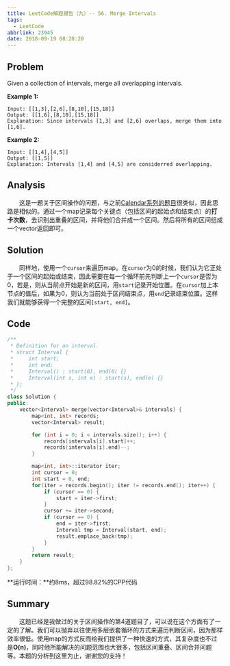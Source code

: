 ```yaml
---
title: LeetCode解题报告（九）-- 56. Merge Intervals
tags:
  - LeetCode
abbrlink: 23945
date: 2018-09-19 08:28:20
---
```

## Problem
Given a collection of intervals, merge all overlapping intervals.

**Example 1:**
```
Input: [[1,3],[2,6],[8,10],[15,18]]
Output: [[1,6],[8,10],[15,18]]
Explanation: Since intervals [1,3] and [2,6] overlaps, merge them into [1,6].
```

**Example 2:**
```
Input: [[1,4],[4,5]]
Output: [[1,5]]
Explanation: Intervals [1,4] and [4,5] are considerred overlapping.
```
<!-- more -->

## Analysis
&emsp;&emsp;这是一题关于区间操作的问题，与之前[Calendar系列的题目](https://leungyukshing.github.io/archives/LeetCode%E8%A7%A3%E9%A2%98%E6%8A%A5%E5%91%8A%EF%BC%88%E5%85%AD%EF%BC%89--%20732.%20My%20Calendar%20III.html#more)很类似，因此思路是相似的。通过一个map记录每个关键点（包括区间的起始点和结束点）的**打卡次数**，去识别出重叠的区间，并将他们合并成一个区间。然后将所有的区间组成一个vector返回即可。
## Solution
&emsp;&emsp;同样地，使用一个`cursor`来遍历map。在`cursor`为0的时候，我们认为它正处于一个区间的起始或结束，因此需要在每一个循环前先判断上一个`cursor`是否为0，若是，则从当前点开始是新的区间，用`start`记录开始位置。在`cursor`加上本节点的值后，如果为0，则认为当前处于区间结束点，用`end`记录结束位置。这样我们就能够获得一个完整的区间`[start, end]`。
## Code
```C++
/**
 * Definition for an interval.
 * struct Interval {
 *     int start;
 *     int end;
 *     Interval() : start(0), end(0) {}
 *     Interval(int s, int e) : start(s), end(e) {}
 * };
 */
class Solution {
public:
    vector<Interval> merge(vector<Interval>& intervals) {
        map<int, int> records;
        vector<Interval> result;

        for (int i = 0; i < intervals.size(); i++) {
            records[intervals[i].start]++;
            records[intervals[i].end]--;
        }

        map<int, int>::iterator iter;
        int cursor = 0;
        int start = 0, end;
        for(iter = records.begin(); iter != records.end(); iter++) {
            if (cursor == 0) {
                start = iter->first;
            }
            cursor += iter->second;
            if (cursor == 0) {
                end = iter->first;
                Interval tmp = Interval(start, end);
                result.emplace_back(tmp);
            }
        }
        return result;
    }
};
```
**运行时间：**约8ms，超过98.82%的CPP代码

## Summary
&emsp;&emsp;这题已经是我做过的关于区间操作的第4道题目了，可以说在这个方面有了一定的了解。我们可以抛弃以往使用多层嵌套循环的方式来遍历判断区间，因为那样效率很低。使用map的方式反而给我们提供了一种快速的方式，其复杂度也不过是**O(n)**，同时他所能解决的问题范围也大很多，包括区间重叠、区间合并问题等。本题的分析到这里为止，谢谢您的支持！
